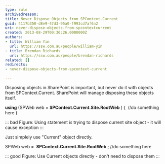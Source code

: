 ```yaml
---
type: rule
archivedreason: 
title: Never Dispose Objects from SPContext.Current
guid: 4117b350-d8e9-47d3-95a0-f993cd7af6a2
uri: never-dispose-objects-from-spcontextcurrent
created: 2013-08-29T00:36:26.0000000Z
authors:
- title: William Yin
  url: https://ssw.com.au/people/william-yin
- title: Brendan Richards
  url: https://ssw.com.au/people/brendan-richards
related: []
redirects:
- never-dispose-objects-from-spcontext-current

---
```


Disposing objects in SharePoint is important, but never do it with objects from SPContext.Current. SharePoint will manage disposing these objects itself.




**using** (SPWeb web =  **SPContext.Current.Site.RootWeb** )
{
 //do something here
}


::: bad
Figure: Using statement is trying to dispose current site object - it will cause exception
:::





Just simplely use "Current" object directly.

SPWeb web =  **SPContext.Current.Site.RootWeb** ;
//do something here


::: good
Figure: Use Current objects directly - don't need to dispose them
:::


<!--endintro-->
